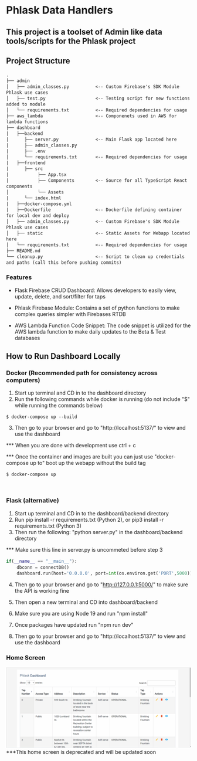 # Phlask Data Handlers
## This project is a toolset of Admin like data tools/scripts for the Phlask project

## Project Structure

```
.
├── admin
│   ├── admin_classes.py          <-- Custom Firebase's SDK Module Phlask use cases
│   ├── test.py                   <-- Testing script for new functions added to module
│   └── requirements.txt          <-- Required dependencies for usage 
├── aws_lambda                    <-- Componenets used in AWS for lambda functions
├── dashboard
|   ├──backend
|      ├── server.py              <-- Main Flask app located here
|      ├── admin_classes.py
|      ├── .env
│      └── requirements.txt       <-- Required dependencies for usage 
|   ├──frontend
|      ├── src
|           ├── App.tsx
|           ├── Components        <-- Source for all TypeScript React components
│           └── Assets            
|      └── index.html
|   ├──docker-compose.yml
|   ├──Dockerfile                 <-- Dockerfile defining container for local dev and deploy
│   ├── admin_classes.py          <-- Custom Firebase's SDK Module Phlask use cases
│   ├── static                    <-- Static Assets for Webapp located here
│   └── requirements.txt          <-- Required dependencies for usage 
├── README.md
└── cleanup.py                    <-- Script to clean up credentials and paths (call this before pushing commits)

```

### Features
- Flask Firebase CRUD Dashboard: Allows developers to easily view, update, delete, and sort/filter for taps

- Phlask Firebase Module: Contains a set of python functions to make complex queries simpler with Firebases RTDB 

- AWS Lambda Function Code Snippet: The code snippet is utilized for the AWS lambda function to make daily updates to the Beta & Test databases

## How to Run Dashboard Locally

### Docker (Recommended path for consistency across computers)

1. Start up terminal and CD in to the dashboard directory
2. Run the following commands while docker is running (do not include "$" while running the commands below)

```terminal
$ docker-compose up --build 
```
3. Then go to your browser and go to "http://localhost:5137/" to view and use the dashboard

*** When you are done with development use ctrl + c

*** Once the container and images are built you can just use "docker-compose up to" boot up the webapp without the build tag

```terminal
$ docker-compose up
```

<br/>

### Flask (alternative)

1. Start up terminal and CD in to the dashboard/backend directory 
2. Run pip install -r requirements.txt (Python 2), or pip3 install -r requirements.txt (Python 3)
3. Then run the following: "python server.py" in the dashboard/backend directory 

*** Make sure this line in server.py is uncommeted before step 3

```python
if(__name__ == "__main__"): 
    dbconn = connectDB()
    dashboard.run(host='0.0.0.0', port=int(os.environ.get('PORT',5000)), debug=True)

```
4. Then go to your browser and go to "http://127.0.0.1:5000/" to make sure the API is working fine

5. Then open a new terminal and CD into dashboard/backend

6. Make sure you are using Node 19 and run "npm install"

7. Once packages have updated run "npm run dev"
8. Then go to your browser and go to "http://localhost:5137/" to view and use the dashboard


### Home Screen
![](https://github.com/ojimba01/phlask-admin/blob/main/readme/dashboard_index.gif)
***This home screen is deprecated and will be updated soon
